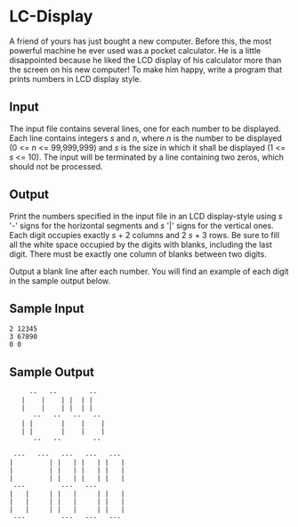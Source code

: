LC-Display
==========

A friend of yours has just bought a new computer. Before this, the most powerful machine he ever used was a pocket calculator. He is a little disappointed because he liked the LCD display of his calculator more than the screen on his new computer! To make him happy, write a program that prints numbers in LCD display style.

Input
-----

The input file contains several lines, one for each number to be displayed. Each line contains integers *s* and *n*, where *n* is the number to be displayed (0 <= *n* <= 99,999,999) and *s* is the size in which it shall be displayed (1 <= *s* <= 10). The input will be terminated by a line containing two zeros, which should not be processed.

Output
------

Print the numbers specified in the input file in an LCD display-style using *s* '-' signs for the horizontal segments and *s* '|' signs for the vertical ones. Each digit occupies exactly *s* + 2 columns and 2 *s* + 3 rows. Be sure to fill all the white space occupied by the digits with blanks, including the last digit. There must be exactly
one column of blanks between two digits.

Output a blank line after each number. You will find an example of each digit in the sample output below.

Sample Input
------------

```
2 12345
3 67890
0 0
```

Sample Output
-------------

```
     --   --        -- 
   |    |    | |  | |   
   |    |    | |  | |   
      --   --   --   -- 
   | |       |    |    | 
   | |       |    |    | 
      --   --        -- 

 ---   ---   ---   ---   --- 
|         | |   | |   | |   |
|         | |   | |   | |   |
|         | |   | |   | |   |
 ---         ---   ---       
|   |     | |   |     | |   |
|   |     | |   |     | |   | 
|   |     | |   |     | |   |
 ---         ---   ---   ---
```
